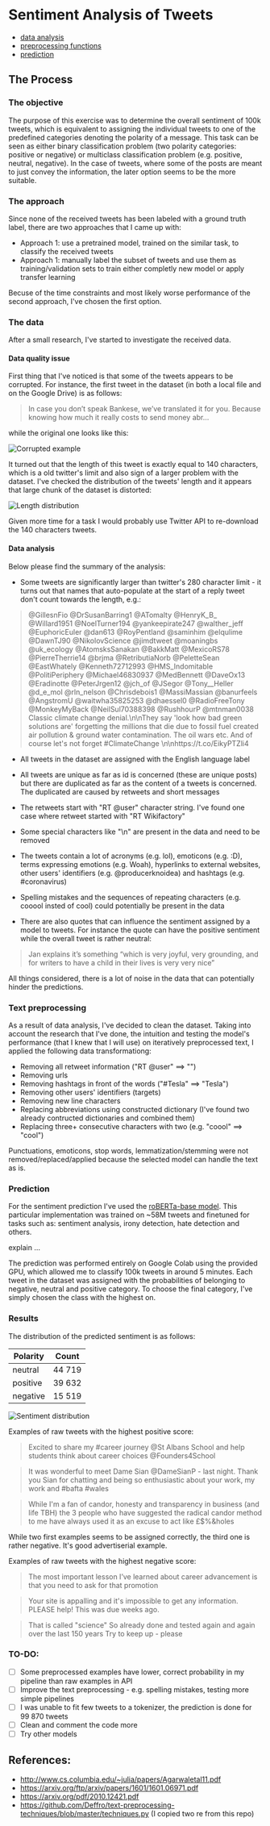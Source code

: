 # Sentiment Analysis of Tweets

* [data analysis](analysis.ipynb) 
* [preprocessing functions](./src/preprocessing.py)
* [prediction](prediction.ipynb)

## The Process

### The objective

The purpose of this exercise was to determine the overall sentiment of 100k tweets, which is equivalent to assigning the individual tweets to one of the predefined categories denoting the polarity of a message. This task can be seen as either binary classification problem (two polarity categories: positive or negative) or multiclass classification problem (e.g. positive, neutral, negative). In the case of tweets, where some of the posts are meant to just convey the information, the later option seems to be the more suitable.

### The approach

Since none of the received tweets has been labeled with a ground truth label, there are two approaches that I came up with:
* Approach 1: use a pretrained model, trained on the similar task, to classify the received tweets
* Approach 1: manually label the subset of tweets and use them as training/validation sets to train either completly new model or apply transfer learning 

Becuse of the time constraints and most likely worse performance of the second approach, I've chosen the first option.

### The data

After a small research, I've started to investigate the received data.

#### Data quality issue

First thing that I've noticed is that some of the tweets appears to be corrupted. For instance, the first tweet in the dataset (in both a local file and on the Google Drive) is as follows:

> In case you don’t speak Bankese, we’ve translated it for you.
> Because knowing how much it really costs to send money abr…

while the original one looks like this:

![Corrupted example](/img/corrupted.png)

It turned out that the length of this tweet is exactly equal to 140 characters, which is a old twitter's limit and also sign of a larger problem with the dataset. I've checked the distribution of the tweets' length and it appears that large chunk of the dataset is distorted:

![Length distribution](/img/length-dist.png)

Given more time for a task I would probably use Twitter API to re-download the 140 characters tweets.

#### Data analysis

Below please find the summary of the analysis:

* Some tweets are significantly larger than twitter's 280 character limit - it turns out that names that auto-populate at the start of a reply tweet don't count towards the length, e.g.:
>@GillesnFio @DrSusanBarring1 @ATomalty @HenryK_B_ @Willard1951 @NoelTurner194 @yankeepirate247 @walther_jeff @EuphoricEuler @dan613 @RoyPentland @saminhim @elqulime @DawnTJ90 @NikolovScience @jimdtweet @moaningbs @uk_ecology @AtomsksSanakan @BakkMatt @MexicoRS78 @PierreTherrie14 @brjma @RetributiaNorb @PeletteSean @EastWhately @Kenneth72712993 @HMS_Indomitable @PolitiPeriphery @Michael46830937 @MedBennett @DaveOx13 @Eradinotte @PeterJrgen12 @jch_of @JSegor @Tony__Heller @d_e_mol @rln_nelson @Chrisdebois1 @MassiMassian @banurfeels @AngstromU @waitwha35825253 @dhaessel0 @RadioFreeTony @MonkeyMyBack @NeilSul70388398 @RushhourP @mtnman0038 Classic climate change denial.\n\nThey say 'look how bad green solutions are' forgetting the millions that die due to fossil fuel created air pollution &amp; ground water contamination. The oil wars etc. And of course let's not forget #ClimateChange \n\nhttps://t.co/EikyPTZli4

* All tweets in the dataset are assigned with the English language label
* All tweets are unique as far as id is concerned (these are unique posts) but there are duplicated as far as the content of a tweets is concerned. The duplicated are caused by retweets and short messages

* The retweets start with "RT @user" character string. I've found one case where retweet started with "RT Wikifactory"
* Some special characters like "\n" are present in the data and need to be removed
* The tweets contain a lot of acronyms (e.g. lol), emoticons (e.g. :D), terms expressing emotions (e.g. Woah), hyperlinks to external websites, other users' identifiers (e.g. @producerknoidea) and hashtags (e.g. #coronavirus)
* Spelling mistakes and the sequences of repeating characters (e.g. cooool insted of cool) could potentially be present in the data
* There are also quotes that can influence the sentiment assigned by a model to tweets. For instance the quote can have the positive sentiment while the overall tweet is rather neutral:
>Jan explains it’s something “which is very joyful, very grounding, and for writers to have a child in their lives is very very nice”

All things considered, there is a lot of noise in the data that can potentially hinder the predictions.

### Text preprocessing

As a result of data analysis, I've decided to clean the dataset. Taking into account the research that I've done, the intuition and testing the model's performance (that I knew that I will use) on iteratively preprocessed text, I applied the following data transformationg:

* Removing all retweet information ("RT @user" ==> "")
* Removing urls
* Removing hashtags in front of the words ("#Tesla" ==> "Tesla")
* Removing other users' identifiers (targets)
* Removing new line characters
* Replacing abbreviations using constructed dictionary (I've found two already contructed dictionaries and combined them)
* Replacing three+ consecutive characters with two (e.g. "coool" ==> "cool")

Punctuations, emoticons, stop words, lemmatization/stemming were not removed/replaced/applied because the selected model can handle the text as is.

### Prediction

For the sentiment prediction I've used the [roBERTa-base model](https://huggingface.co/cardiffnlp/twitter-roberta-base-sentiment). This particular implementation was trained on  ~58M tweets and finetuned for tasks such as: sentiment analysis, irony detection, hate detection and others.

explain ...

The prediction was performed entirely on Google Colab using the provided GPU, which allowed me to classify 100k tweets in around 5 minutes. Each tweet in the dataset was assigned with the probabilities of belonging to negative, neutral and positive category. To choose the final category, I've simply chosen the class with the highest on. 

### Results

The distribution of the predicted sentiment is as follows:

| Polarity      | Count         |
| ------------- |:-------------:|
| neutral       | 44 719        |
| positive      | 39 632        |
| negative      | 15 519        |

![Sentiment distribution](/img/sentiment.png)

Examples of raw tweets with the highest positive score:

> Excited to share my #career journey @St Albans School and help students think about career choices @Founders4School

> It was wonderful to meet Dame Sian @DameSianP - last night. Thank you Sian for chatting and being so enthusiastic about your work, my work and #bafta #wales

> While I'm a fan of candor, honesty and transparency in business (and life TBH) the 3 people who have suggested the radical candor method to me have always used it as an excuse to act like £$%&holes

While two first examples seems to be assigned correctly, the third one is rather negative. It's good advertiserial example.

Examples of raw tweets with the highest negative score:

> The most important lesson I’ve learned about career advancement is that you need to ask for that promotion

> Your site is appalling and it's impossible to get any information. PLEASE help! This was due weeks ago.

> That is called "science"
> So already done and tested again and again over the last 150 years
> Try to keep up - please

### TO-DO:

- [ ] Some preprocessed examples have lower, correct probability in my pipeline than raw examples in API
- [ ] Improve the text preprocessing - e.g. spelling mistakes, testing more simple pipelines
- [ ] I was unable to fit few tweets to a tokenizer, the prediction is done for 99 870 tweets 
- [ ] Clean and comment the code more 
- [ ] Try other models 

## References:

* http://www.cs.columbia.edu/~julia/papers/Agarwaletal11.pdf
* https://arxiv.org/ftp/arxiv/papers/1601/1601.06971.pdf
* https://arxiv.org/pdf/2010.12421.pdf
* https://github.com/Deffro/text-preprocessing-techniques/blob/master/techniques.py (I copied two re from this repo)
